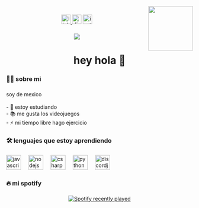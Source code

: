 <img align="right" height="120" src="https://i0.wp.com/codigoespagueti.com/wp-content/uploads/2019/10/neon-genesis-evangelion-shinji-ikari-hideaki-anno-relacion.jpg"  />

###

<div align="center">
  <a href="https://www.linkedin.com/in/everardo-garcia-romero-8599b8293/" target="_blank">
    <img src="https://img.shields.io/static/v1?message=LinkedIn&logo=linkedin&label=&color=0077B5&logoColor=white&labelColor=&style=for-the-badge" height="25" alt="linkedin logo"  />
  </a>
  <img src="https://img.shields.io/static/v1?message=Discord&logo=discord&label=&color=7289DA&logoColor=white&labelColor=&style=for-the-badge" height="25" alt="discord logo"  />
  <a href="https://www.instagram.com/everardo_gr_/" target="_blank">
    <img src="https://img.shields.io/static/v1?message=Instagram&logo=instagram&label=&color=E4405F&logoColor=white&labelColor=&style=for-the-badge" height="25" alt="instagram logo"  />
  </a>
</div>

###

<div align="center">
  <img src="https://visitor-badge.laobi.icu/badge?page_id=evergasterxd.evergasterxd&"  />
</div>

###

<h1 align="center">hey hola 👋</h1>

###

<h3 align="left">👩‍💻  sobre  mi</h3>

###

<p align="left">soy de mexico<br><br>- 🔭 estoy estudiando<br>- 📚 me gusta los videojuegos<br>- ⚡ mi tiempo libre hago ejercicio</p>

###

<h3 align="left">🛠 lenguajes que estoy aprendiendo</h3>

###

<div align="left">
  <img src="https://cdn.jsdelivr.net/gh/devicons/devicon/icons/javascript/javascript-original.svg" height="40" alt="javascript logo"  />
  <img width="12" />
  <img src="https://cdn.jsdelivr.net/gh/devicons/devicon/icons/nodejs/nodejs-original.svg" height="40" alt="nodejs logo"  />
  <img width="12" />
  <img src="https://cdn.jsdelivr.net/gh/devicons/devicon/icons/csharp/csharp-original.svg" height="40" alt="csharp logo"  />
  <img width="12" />
  <img src="https://cdn.jsdelivr.net/gh/devicons/devicon/icons/python/python-original.svg" height="40" alt="python logo"  />
  <img width="12" />
  <img src="https://cdn.jsdelivr.net/gh/devicons/devicon/icons/discordjs/discordjs-original.svg" height="40" alt="discordjs logo"  />
</div>


###

<h3 align="left">🔥   mi spotify</h3>

###

<div align="center">
  <a href="https://open.spotify.com/user/bo8na329r3m7830iyum4pulzl">
    <img src="https://spotify-recently-played-readme.vercel.app/api?user=bo8na329r3m7830iyum4pulzl&count=2&unique=false" alt="Spotify recently played"  />
  </a>
</div>

###
